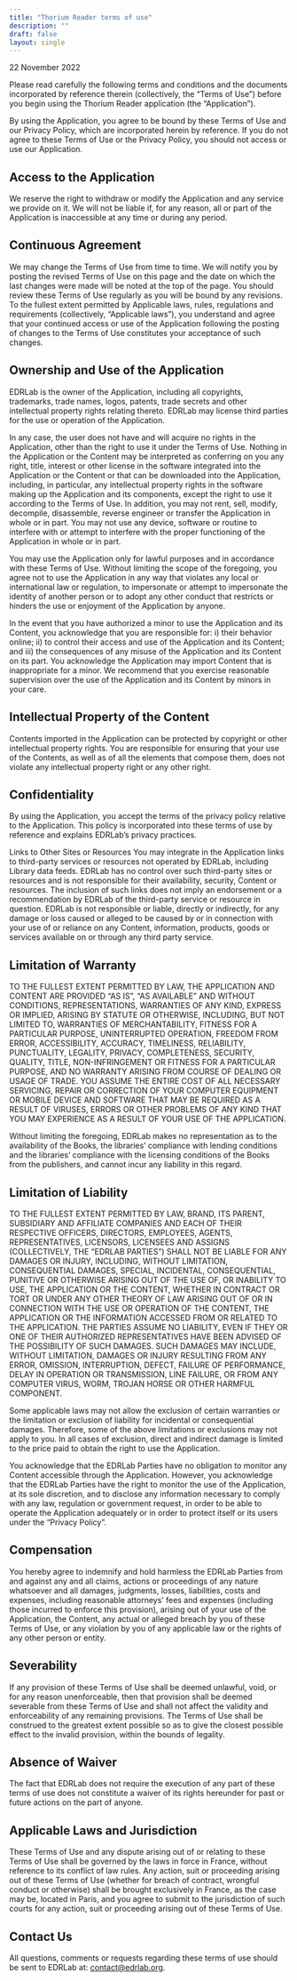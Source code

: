 ```yaml
---
title: "Thorium Reader terms of use"
description: ""
draft: false
layout: single
---
```


22 November 2022

Please read carefully the following terms and conditions and the documents incorporated by reference therein (collectively, the “Terms of Use”) before you begin using the Thorium Reader application (the “Application”).

By using the Application, you agree to be bound by these Terms of Use and our Privacy Policy, which are incorporated herein by reference. If you do not agree to these Terms of Use or the Privacy Policy, you should not access or use our Application.

## Access to the Application
We reserve the right to withdraw or modify the Application and any service we provide on it. We will not be liable if, for any reason, all or part of the Application is inaccessible at any time or during any period.

## Continuous Agreement
We may change the Terms of Use from time to time. We will notify you by posting the revised Terms of Use on this page and the date on which the last changes were made will be noted at the top of the page. You should review these Terms of Use regularly as you will be bound by any revisions. To the fullest extent permitted by Applicable laws, rules, regulations and requirements (collectively, “Applicable laws”), you understand and agree that your continued access or use of the Application following the posting of changes to the Terms of Use constitutes your acceptance of such changes.

## Ownership and Use of the Application
EDRLab is the owner of the Application, including all copyrights, trademarks, trade names, logos, patents, trade secrets and other intellectual property rights relating thereto. EDRLab may license third parties for the use or operation of the Application.

In any case, the user does not have and will acquire no rights in the Application, other than the right to use it under the Terms of Use. Nothing in the Application or the Content may be interpreted as conferring on you any right, title, interest or other license in the software integrated into the Application or the Content or that can be downloaded into the Application, including, in particular, any intellectual property rights in the software making up the Application and its components, except the right to use it according to the Terms of Use. In addition, you may not rent, sell, modify, decompile, disassemble, reverse engineer or transfer the Application in whole or in part. You may not use any device, software or routine to interfere with or attempt to interfere with the proper functioning of the Application in whole or in part.

You may use the Application only for lawful purposes and in accordance with these Terms of Use. Without limiting the scope of the foregoing, you agree not to use the Application in any way that violates any local or international law or regulation, to impersonate or attempt to impersonate the identity of another person or to adopt any other conduct that restricts or hinders the use or enjoyment of the Application by anyone.

In the event that you have authorized a minor to use the Application and its Content, you acknowledge that you are responsible for: i) their behavior online; ii) to control their access and use of the Application and its Content; and iii) the consequences of any misuse of the Application and its Content on its part. You acknowledge the Application may import Content that is inappropriate for a minor. We recommend that you exercise reasonable supervision over the use of the Application and its Content by minors in your care.

## Intellectual Property of the Content
Contents imported in the Application can be protected by copyright or other intellectual property rights. You are responsible for ensuring that your use of the Contents, as well as of all the elements that compose them, does not violate any intellectual property right or any other right.

## Confidentiality
By using the Application, you accept the terms of the privacy policy relative to the Application. This policy is incorporated into these terms of use by reference and explains EDRLab’s privacy practices.

Links to Other Sites or Resources
You may integrate in the Application links to third-party services or resources not operated by EDRLab, including Library data feeds. EDRLab has no control over such third-party sites or resources and is not responsible for their availability, security, Content or resources. The inclusion of such links does not imply an endorsement or a recommendation by EDRLab of the third-party service or resource in question. EDRLab is not responsible or liable, directly or indirectly, for any damage or loss caused or alleged to be caused by or in connection with your use of or reliance on any Content, information, products, goods or services available on or through any third party service.

## Limitation of Warranty
TO THE FULLEST EXTENT PERMITTED BY LAW, THE APPLICATION AND CONTENT ARE PROVIDED “AS IS”, “AS AVAILABLE” AND WITHOUT CONDITIONS, REPRESENTATIONS, WARRANTIES OF ANY KIND, EXPRESS OR IMPLIED, ARISING BY STATUTE OR OTHERWISE, INCLUDING, BUT NOT LIMITED TO, WARRANTIES OF MERCHANTABILITY, FITNESS FOR A PARTICULAR PURPOSE, UNINTERRUPTED OPERATION, FREEDOM FROM ERROR, ACCESSIBILITY, ACCURACY, TIMELINESS, RELIABILITY, PUNCTUALITY, LEGALITY, PRIVACY, COMPLETENESS, SECURITY, QUALITY, TITLE, NON-INFRINGEMENT OR FITNESS FOR A PARTICULAR PURPOSE, AND NO WARRANTY ARISING FROM COURSE OF DEALING OR USAGE OF TRADE. YOU ASSUME THE ENTIRE COST OF ALL NECESSARY SERVICING, REPAIR OR CORRECTION OF YOUR COMPUTER EQUIPMENT OR MOBILE DEVICE AND SOFTWARE THAT MAY BE REQUIRED AS A RESULT OF VIRUSES, ERRORS OR OTHER PROBLEMS OF ANY KIND THAT YOU MAY EXPERIENCE AS A RESULT OF YOUR USE OF THE APPLICATION.

Without limiting the foregoing, EDRLab makes no representation as to the availability of the Books, the libraries’ compliance with lending conditions and the libraries’ compliance with the licensing conditions of the Books from the publishers, and cannot incur any liability in this regard.

## Limitation of Liability
TO THE FULLEST EXTENT PERMITTED BY LAW, BRAND, ITS PARENT, SUBSIDIARY AND AFFILIATE COMPANIES AND EACH OF THEIR RESPECTIVE OFFICERS, DIRECTORS, EMPLOYEES, AGENTS, REPRESENTATIVES, LICENSORS, LICENSEES AND ASSIGNS (COLLECTIVELY, THE “EDRLAB PARTIES”) SHALL NOT BE LIABLE FOR ANY DAMAGES OR INJURY, INCLUDING, WITHOUT LIMITATION, CONSEQUENTIAL DAMAGES, SPECIAL, INCIDENTAL, CONSEQUENTIAL, PUNITIVE OR OTHERWISE ARISING OUT OF THE USE OF, OR INABILITY TO USE, THE APPLICATION OR THE CONTENT, WHETHER IN CONTRACT OR TORT OR UNDER ANY OTHER THEORY OF LAW ARISING OUT OF OR IN CONNECTION WITH THE USE OR OPERATION OF THE CONTENT, THE APPLICATION OR THE INFORMATION ACCESSED FROM OR RELATED TO THE APPLICATION. THE PARTIES ASSUME NO LIABILITY, EVEN IF THEY OR ONE OF THEIR AUTHORIZED REPRESENTATIVES HAVE BEEN ADVISED OF THE POSSIBILITY OF SUCH DAMAGES. SUCH DAMAGES MAY INCLUDE, WITHOUT LIMITATION, DAMAGES OR INJURY RESULTING FROM ANY ERROR, OMISSION, INTERRUPTION, DEFECT, FAILURE OF PERFORMANCE, DELAY IN OPERATION OR TRANSMISSION, LINE FAILURE, OR FROM ANY COMPUTER VIRUS, WORM, TROJAN HORSE OR OTHER HARMFUL COMPONENT.

Some applicable laws may not allow the exclusion of certain warranties or the limitation or exclusion of liability for incidental or consequential damages. Therefore, some of the above limitations or exclusions may not apply to you. In all cases of exclusion, direct and indirect damage is limited to the price paid to obtain the right to use the Application.

You acknowledge that the EDRLab Parties have no obligation to monitor any Content accessible through the Application. However, you acknowledge that the EDRLab Parties have the right to monitor the use of the Application, at its sole discretion, and to disclose any information necessary to comply with any law, regulation or government request, in order to be able to operate the Application adequately or in order to protect itself or its users under the “Privacy Policy”.

## Compensation
You hereby agree to indemnify and hold harmless the EDRLab Parties from and against any and all claims, actions or proceedings of any nature whatsoever and all damages, judgments, losses, liabilities, costs and expenses, including reasonable attorneys’ fees and expenses (including those incurred to enforce this provision), arising out of your use of the Application, the Content, any actual or alleged breach by you of these Terms of Use, or any violation by you of any applicable law or the rights of any other person or entity.

## Severability
If any provision of these Terms of Use shall be deemed unlawful, void, or for any reason unenforceable, then that provision shall be deemed severable from these Terms of Use and shall not affect the validity and enforceability of any remaining provisions. The Terms of Use shall be construed to the greatest extent possible so as to give the closest possible effect to the invalid provision, within the bounds of legality.

## Absence of Waiver
The fact that EDRLab does not require the execution of any part of these terms of use does not constitute a waiver of its rights hereunder for past or future actions on the part of anyone.

## Applicable Laws and Jurisdiction
These Terms of Use and any dispute arising out of or relating to these Terms of Use shall be governed by the laws in force in France, without reference to its conflict of law rules. Any action, suit or proceeding arising out of these Terms of Use (whether for breach of contract, wrongful conduct or otherwise) shall be brought exclusively in France, as the case may be, located in Paris, and you agree to submit to the jurisdiction of such courts for any action, suit or proceeding arising out of these Terms of Use.

## Contact Us
All questions, comments or requests regarding these terms of use should be sent to EDRLab at: [contact@edrlab.org](mailto:contact@edrlab.org).